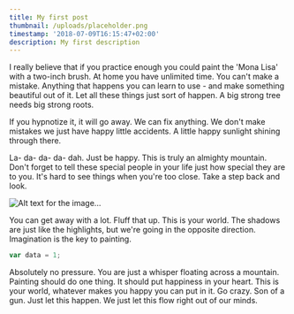 ```yaml
---
title: My first post
thumbnail: /uploads/placeholder.png
timestamp: '2018-07-09T16:15:47+02:00'
description: My first description
---
```

I really believe that if you practice enough you could paint the 'Mona Lisa' with a two-inch brush. At home you have unlimited time. You can't make a mistake. Anything that happens you can learn to use - and make something beautiful out of it. Let all these things just sort of happen. A big strong tree needs big strong roots.

If you hypnotize it, it will go away. We can fix anything. We don't make mistakes we just have happy little accidents. A little happy sunlight shining through there.

La- da- da- da- dah. Just be happy. This is truly an almighty mountain. Don't forget to tell these special people in your life just how special they are to you. It's hard to see things when you're too close. Take a step back and look.

![Alt text for the image...](/uploads/placeholder.png)

You can get away with a lot. Fluff that up. This is your world. The shadows are just like the highlights, but we're going in the opposite direction. Imagination is the key to painting.

```javascript
var data = 1;
```

Absolutely no pressure. You are just a whisper floating across a mountain. Painting should do one thing. It should put happiness in your heart. This is your world, whatever makes you happy you can put in it. Go crazy. Son of a gun. Just let this happen. We just let this flow right out of our minds.
